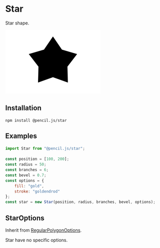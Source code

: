 # Star

Star shape.

![Star example](../../media/examples/star.png)


## Installation

    npm install @pencil.js/star


## Examples

```js
import Star from "@pencil.js/star";

const position = [100, 200];
const radius = 50;
const branches = 6;
const bevel = 0.7;
const options = {
    fill: "gold",
    stroke: "goldendrod"
};
const star = new Star(position, radius, branches, bevel, options);
```


## StarOptions
Inherit from [RegularPolygonOptions](../regular-polygon/readme.md#regularpolygonoptions).

Star have no specific options.
